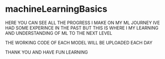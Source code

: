 # machineLearningBasics
HERE YOU CAN SEE ALL THE PROGRESS I MAKE ON MY ML JOURNEY 
IVE HAD SOME EXPERINCE IN THE PAST BUT THIS IS WHERE I MY 
LEARNING AND UNDERSTANDING OF ML TO THE NEXT LEVEL

THE WORKING CODE OF EACH MODEL WILL BE UPLOADED EACH DAY

THANK YOU AND HAVE FUN LEARNING 
